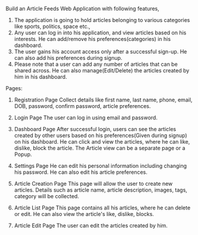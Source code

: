 Build an Article Feeds Web Application with following features,

1. The application is going to hold articles belonging to various categories like sports, politics, space etc.,
2. Any user can log in into his application, and view articles based on his interests. He can add/remove his preferences(categories) in his dashboard. 
3. The user gains his account access only after a successful sign-up. He can also add his preferences during signup. 
4. Please note that a user can add any number of articles that can be shared across. He can also manage(Edit/Delete) the articles created by him in his dashboard.


Pages:

1. Registration Page
           Collect details like first name, last name, phone, email, DOB, password, confirm password, article preferences.

2. Login Page
           The user can log in using email and password.

3. Dashboard Page
           After successful login, users can see the articles created by other users based on his preferences(Given during signup) on his dashboard. He can click and view the articles, where he can like, dislike, block the article. The Article view can be a separate page or a Popup. 

4. Settings Page
          He can edit his personal information including changing his password. He can also edit his article preferences. 

5. Article Creation Page
          This page will allow the user to create new articles. Details such as article name, article description, images, tags, category will be collected.

6. Article List Page
           This page contains all his articles, where he can delete or edit. He can also view the article's like, dislike, blocks.

7. Article Edit Page
           The user can edit the articles created by him.